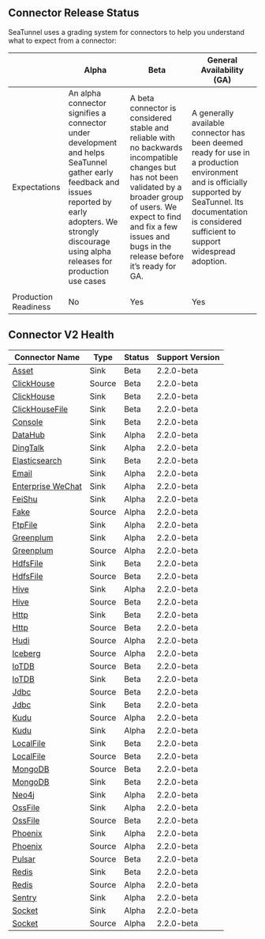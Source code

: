 ## Connector Release Status
SeaTunnel uses a grading system for connectors to help you understand what to expect from a connector:

|                      | Alpha                                                                                                                                                                                                            | Beta                                                                                                                                                                                                                                       | General Availability (GA)                                                                                                                                                                                      |
|----------------------|------------------------------------------------------------------------------------------------------------------------------------------------------------------------------------------------------------------|--------------------------------------------------------------------------------------------------------------------------------------------------------------------------------------------------------------------------------------------|----------------------------------------------------------------------------------------------------------------------------------------------------------------------------------------------------------------|
| Expectations         | An alpha connector signifies a connector under development and helps SeaTunnel gather early feedback and issues reported by early adopters. We strongly discourage using alpha releases for production use cases | A beta connector is considered stable and reliable with no backwards incompatible changes but has not been validated by a broader group of users. We expect to find and fix a few issues and bugs in the release before it’s ready for GA. | A generally available connector has been deemed ready for use in a production environment and is officially supported by SeaTunnel. Its documentation is considered sufficient to support widespread adoption. |
|                      |                                                                                                                                                                                                                  |                                                                                                                                                                                                                                            |                                                                                                                                                                                                                |
| Production Readiness | No                                                                                                                                                                                                               | Yes                                                                                                                                                                                                                                        | Yes                                                                                                                                                                                                            |

## Connector V2 Health

| Connector Name                                                                            | Type   | Status | Support Version |
|-------------------------------------------------------------------------------------------|--------|--------|-----------------|
| [Asset](versioned_docs/version-2.2.0-beta/connector-v2/sink/Assert.md)                    | Sink   | Beta   | 2.2.0-beta      |
| [ClickHouse](versioned_docs/version-2.2.0-beta/connector-v2/source/Clickhouse.md)         | Source | Beta   | 2.2.0-beta      |
| [ClickHouse](versioned_docs/version-2.2.0-beta/connector-v2/sink/Clickhouse.md)           | Sink   | Beta   | 2.2.0-beta      |
| [ClickHouseFile](versioned_docs/version-2.2.0-beta/connector-v2/sink/ClickhouseFile.md)   | Sink   | Beta   | 2.2.0-beta      |
| [Console](versioned_docs/version-2.2.0-beta/connector-v2/sink/Console.md)                 | Sink   | Beta   | 2.2.0-beta      |
| [DataHub](versioned_docs/version-2.2.0-beta/connector-v2/sink/Datahub.md)                 | Sink   | Alpha  | 2.2.0-beta      |
| [DingTalk](versioned_docs/version-2.2.0-beta/connector-v2/sink/dingtalk.md)               | Sink   | Alpha  | 2.2.0-beta      |
| [Elasticsearch](versioned_docs/version-2.2.0-beta/connector-v2/sink/Elasticsearch.md)     | Sink   | Beta   | 2.2.0-beta      |
| [Email](versioned_docs/version-2.2.0-beta/connector-v2/sink/Email.md)                     | Sink   | Alpha  | 2.2.0-beta      |
| [Enterprise WeChat](versioned_docs/version-2.2.0-beta/connector-v2/sink/Enterprise-WeChat.md) | Sink   | Alpha  | 2.2.0-beta      |
| [FeiShu](versioned_docs/version-2.2.0-beta/connector-v2/sink/Feishu.md)                   | Sink   | Alpha  | 2.2.0-beta      |
| [Fake](versioned_docs/version-2.2.0-beta/connector-v2/source/FakeSource.md)               | Source | Alpha  | 2.2.0-beta      |
| [FtpFile](versioned_docs/version-2.2.0-beta/connector-v2/sink/FtpFile.md)                 | Sink   | Alpha  | 2.2.0-beta      |
| [Greenplum](versioned_docs/version-2.2.0-beta/connector-v2/sink/Greenplum.md)             | Sink   | Alpha  | 2.2.0-beta      |
| [Greenplum](versioned_docs/version-2.2.0-beta/connector-v2/source/Greenplum.md)           | Source | Alpha  | 2.2.0-beta      |
| [HdfsFile](versioned_docs/version-2.2.0-beta/connector-v2/sink/HdfsFile.md)               | Sink   | Beta   | 2.2.0-beta      |
| [HdfsFile](versioned_docs/version-2.2.0-beta/connector-v2/source/HdfsFile.md)             | Source | Beta   | 2.2.0-beta      |
| [Hive](versioned_docs/version-2.2.0-beta/connector-v2/sink/Hive.md)                       | Sink   | Alpha  | 2.2.0-beta      |
| [Hive](versioned_docs/version-2.2.0-beta/connector-v2/source/Hive.md)                     | Source | Beta   | 2.2.0-beta      |
| [Http](versioned_docs/version-2.2.0-beta/connector-v2/sink/Http.md)                       | Sink   | Beta   | 2.2.0-beta      |
| [Http](versioned_docs/version-2.2.0-beta/connector-v2/source/Http.md)                     | Source | Beta   | 2.2.0-beta      |
| [Hudi](versioned_docs/version-2.2.0-beta/connector-v2/source/Hudi.md)                     | Source | Alpha  | 2.2.0-beta      |
| [Iceberg](versioned_docs/version-2.2.0-beta/connector-v2/source/Iceberg.md)               | Source | Alpha  | 2.2.0-beta      |
| [IoTDB](versioned_docs/version-2.2.0-beta/connector-v2/source/IoTDB.md)                   | Source | Beta   | 2.2.0-beta      |
| [IoTDB](versioned_docs/version-2.2.0-beta/connector-v2/sink/IoTDB.md)                     | Sink   | Beta   | 2.2.0-beta      |
| [Jdbc](versioned_docs/version-2.2.0-beta/connector-v2/source/Jdbc.md)                     | Source | Beta   | 2.2.0-beta      |
| [Jdbc](versioned_docs/version-2.2.0-beta/connector-v2/sink/Jdbc.md)                       | Sink   | Beta   | 2.2.0-beta      |
| [Kudu](versioned_docs/version-2.2.0-beta/connector-v2/source/Kudu.md)                     | Source | Alpha  | 2.2.0-beta      |
| [Kudu](versioned_docs/version-2.2.0-beta/connector-v2/sink/Kudu.md)                       | Sink   | Alpha  | 2.2.0-beta      |
| [LocalFile](versioned_docs/version-2.2.0-beta/connector-v2/sink/LocalFile.md)             | Sink   | Beta   | 2.2.0-beta      |
| [LocalFile](versioned_docs/version-2.2.0-beta/connector-v2/source/LocalFile.md)           | Source | Beta   | 2.2.0-beta      |
| [MongoDB](versioned_docs/version-2.2.0-beta/connector-v2/source/MongoDB.md)               | Source | Beta   | 2.2.0-beta      |
| [MongoDB](versioned_docs/version-2.2.0-beta/connector-v2/sink/MongoDB.md)                 | Sink   | Beta   | 2.2.0-beta      |
| [Neo4j](versioned_docs/version-2.2.0-beta/connector-v2/sink/Neo4j.md)                     | Sink   | Alpha  | 2.2.0-beta      |
| [OssFile](versioned_docs/version-2.2.0-beta/connector-v2/sink/OssFile.md)                 | Sink   | Alpha  | 2.2.0-beta      |
| [OssFile](versioned_docs/version-2.2.0-beta/connector-v2/source/OssFile.md)               | Source | Beta   | 2.2.0-beta      |
| [Phoenix](versioned_docs/version-2.2.0-beta/connector-v2/sink/Phoenix.md)                 | Sink   | Alpha  | 2.2.0-beta      |
| [Phoenix](versioned_docs/version-2.2.0-beta/connector-v2/source/Phoenix.md)               | Source | Alpha  | 2.2.0-beta      |
| [Pulsar](versioned_docs/version-2.2.0-beta/connector-v2/source/pulsar.md)                 | Source | Beta   | 2.2.0-beta      |
| [Redis](versioned_docs/version-2.2.0-beta/connector-v2//sink/Redis.md)                                                                   | Sink   | Beta   | 2.2.0-beta      |
| [Redis](versioned_docs/version-2.2.0-beta/connector-v2//source/Redis.md)                                                                 | Source | Alpha  | 2.2.0-beta      |
| [Sentry](versioned_docs/version-2.2.0-beta/connector-v2/sink/Sentry.md)                   | Sink   | Alpha  | 2.2.0-beta      |
| [Socket](versioned_docs/version-2.2.0-beta/connector-v2/sink/Socket.md)                   | Sink   | Alpha  | 2.2.0-beta      |
| [Socket](versioned_docs/version-2.2.0-beta/connector-v2/source/Socket.md)                 | Source | Alpha  | 2.2.0-beta      |

